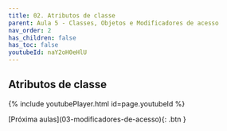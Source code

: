 ```yaml
---
title: 02. Atributos de classe
parent: Aula 5 - Classes, Objetos e Modificadores de acesso
nav_order: 2
has_children: false
has_toc: false
youtubeId: naY2oH0eHlU
---
```


## Atributos de classe

{% include youtubePlayer.html id=page.youtubeId %}


<span class="fs-3 float-right">
[Próxima aulas](03-modificadores-de-acesso){: .btn }
</span>

